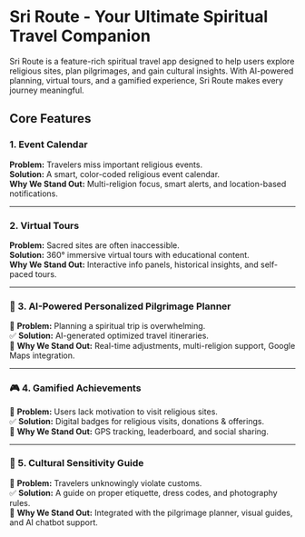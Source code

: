 # Sri Route - Your Ultimate Spiritual Travel Companion 
Sri Route is a feature-rich spiritual travel app designed to help users explore religious sites, plan pilgrimages, and gain cultural insights. With AI-powered planning, virtual tours, and a gamified experience, Sri Route makes every journey meaningful.

##  Core Features  

###  1. Event Calendar  
 **Problem:** Travelers miss important religious events.  
 **Solution:** A smart, color-coded religious event calendar.  
 **Why We Stand Out:** Multi-religion focus, smart alerts, and location-based notifications.  

---

###  2. Virtual Tours  
 **Problem:** Sacred sites are often inaccessible.  
 **Solution:** 360° immersive virtual tours with educational content.  
 **Why We Stand Out:** Interactive info panels, historical insights, and self-paced tours.  

---

### 🤖 3. AI-Powered Personalized Pilgrimage Planner  
🔴 **Problem:** Planning a spiritual trip is overwhelming.  
✅ **Solution:** AI-generated optimized travel itineraries.  
🎯 **Why We Stand Out:** Real-time adjustments, multi-religion support, Google Maps integration.  

---

### 🎮 4. Gamified Achievements  
🔴 **Problem:** Users lack motivation to visit religious sites.  
✅ **Solution:** Digital badges for religious visits, donations & offerings.  
🎯 **Why We Stand Out:** GPS tracking, leaderboard, and social sharing.  

---

### 📖 5. Cultural Sensitivity Guide  
🔴 **Problem:** Travelers unknowingly violate customs.  
✅ **Solution:** A guide on proper etiquette, dress codes, and photography rules.  
🎯 **Why We Stand Out:** Integrated with the pilgrimage planner, visual guides, and AI chatbot support.  
